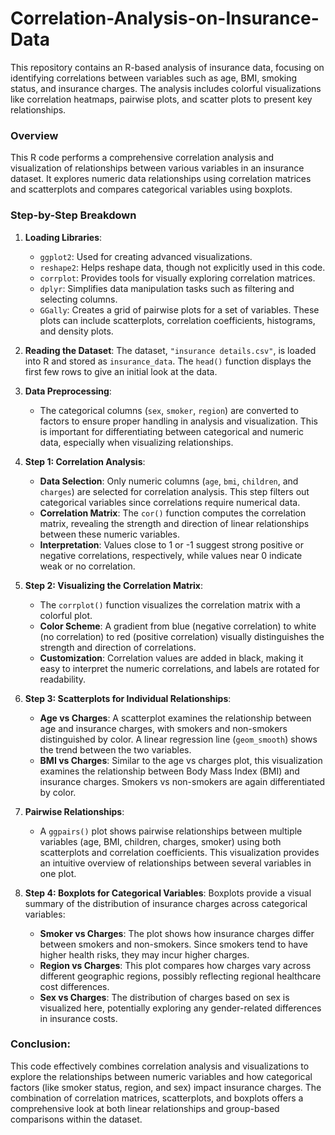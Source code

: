 # Correlation-Analysis-on-Insurance-Data
This repository contains an R-based analysis of insurance data, focusing on identifying correlations between variables such as age, BMI, smoking status, and insurance charges. The analysis includes colorful visualizations like correlation heatmaps, pairwise plots, and scatter plots to present key relationships.

### Overview
This R code performs a comprehensive correlation analysis and visualization of relationships between various variables in an insurance dataset. It explores numeric data relationships using correlation matrices and scatterplots and compares categorical variables using boxplots.

### Step-by-Step Breakdown

1. **Loading Libraries**:
   - `ggplot2`: Used for creating advanced visualizations.
   - `reshape2`: Helps reshape data, though not explicitly used in this code.
   - `corrplot`: Provides tools for visually exploring correlation matrices.
   - `dplyr`: Simplifies data manipulation tasks such as filtering and selecting columns.
   -  `GGally`: Creates a grid of pairwise plots for a set of variables. These plots can include scatterplots, correlation coefficients, histograms, and density plots.

2. **Reading the Dataset**:
   The dataset, `"insurance details.csv"`, is loaded into R and stored as `insurance_data`. The `head()` function displays the first few rows to give an initial look at the data.

3. **Data Preprocessing**:
   - The categorical columns (`sex`, `smoker`, `region`) are converted to factors to ensure proper handling in analysis and visualization. This is important for differentiating between categorical and numeric data, especially when visualizing relationships.

4. **Step 1: Correlation Analysis**:
   - **Data Selection**: Only numeric columns (`age`, `bmi`, `children`, and `charges`) are selected for correlation analysis. This step filters out categorical variables since correlations require numerical data.
   - **Correlation Matrix**: The `cor()` function computes the correlation matrix, revealing the strength and direction of linear relationships between these numeric variables. 
   - **Interpretation**: Values close to 1 or -1 suggest strong positive or negative correlations, respectively, while values near 0 indicate weak or no correlation.

5. **Step 2: Visualizing the Correlation Matrix**:
   - The `corrplot()` function visualizes the correlation matrix with a colorful plot. 
   - **Color Scheme**: A gradient from blue (negative correlation) to white (no correlation) to red (positive correlation) visually distinguishes the strength and direction of correlations.
   - **Customization**: Correlation values are added in black, making it easy to interpret the numeric correlations, and labels are rotated for readability.

6. **Step 3: Scatterplots for Individual Relationships**:
   - **Age vs Charges**: A scatterplot examines the relationship between age and insurance charges, with smokers and non-smokers distinguished by color. A linear regression line (`geom_smooth`) shows the trend between the two variables.
   - **BMI vs Charges**: Similar to the age vs charges plot, this visualization examines the relationship between Body Mass Index (BMI) and insurance charges. Smokers vs non-smokers are again differentiated by color.

7. **Pairwise Relationships**:
   - A `ggpairs()` plot shows pairwise relationships between multiple variables (age, BMI, children, charges, smoker) using both scatterplots and correlation coefficients. This visualization provides an intuitive overview of relationships between several variables in one plot.

8. **Step 4: Boxplots for Categorical Variables**:
   Boxplots provide a visual summary of the distribution of insurance charges across categorical variables:
   - **Smoker vs Charges**: The plot shows how insurance charges differ between smokers and non-smokers. Since smokers tend to have higher health risks, they may incur higher charges.
   - **Region vs Charges**: This plot compares how charges vary across different geographic regions, possibly reflecting regional healthcare cost differences.
   - **Sex vs Charges**: The distribution of charges based on sex is visualized here, potentially exploring any gender-related differences in insurance costs.

### Conclusion:
This code effectively combines correlation analysis and visualizations to explore the relationships between numeric variables and how categorical factors (like smoker status, region, and sex) impact insurance charges. The combination of correlation matrices, scatterplots, and boxplots offers a comprehensive look at both linear relationships and group-based comparisons within the dataset.

